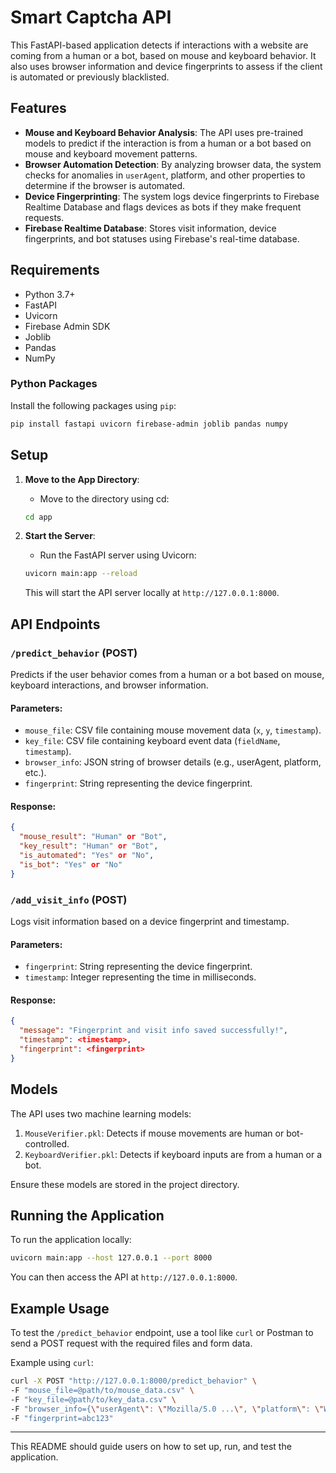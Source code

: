 # Smart Captcha API

This FastAPI-based application detects if interactions with a website are coming from a human or a bot, based on mouse and keyboard behavior. It also uses browser information and device fingerprints to assess if the client is automated or previously blacklisted.

## Features

- **Mouse and Keyboard Behavior Analysis**: The API uses pre-trained models to predict if the interaction is from a human or a bot based on mouse and keyboard movement patterns.
- **Browser Automation Detection**: By analyzing browser data, the system checks for anomalies in `userAgent`, platform, and other properties to determine if the browser is automated.
- **Device Fingerprinting**: The system logs device fingerprints to Firebase Realtime Database and flags devices as bots if they make frequent requests.
- **Firebase Realtime Database**: Stores visit information, device fingerprints, and bot statuses using Firebase's real-time database.

## Requirements

- Python 3.7+
- FastAPI
- Uvicorn
- Firebase Admin SDK
- Joblib
- Pandas
- NumPy

### Python Packages

Install the following packages using `pip`:

```bash
pip install fastapi uvicorn firebase-admin joblib pandas numpy
```

## Setup

1. **Move to the App Directory**:
   - Move to the directory using cd:
   
   ```bash
   cd app
   ```

2. **Start the Server**:
   - Run the FastAPI server using Uvicorn:
   
   ```bash
   uvicorn main:app --reload
   ```

   This will start the API server locally at `http://127.0.0.1:8000`.

## API Endpoints

### `/predict_behavior` (POST)
Predicts if the user behavior comes from a human or a bot based on mouse, keyboard interactions, and browser information.

#### Parameters:
- `mouse_file`: CSV file containing mouse movement data (`x`, `y`, `timestamp`).
- `key_file`: CSV file containing keyboard event data (`fieldName`, `timestamp`).
- `browser_info`: JSON string of browser details (e.g., userAgent, platform, etc.).
- `fingerprint`: String representing the device fingerprint.

#### Response:
```json
{
  "mouse_result": "Human" or "Bot",
  "key_result": "Human" or "Bot",
  "is_automated": "Yes" or "No",
  "is_bot": "Yes" or "No"
}
```

### `/add_visit_info` (POST)
Logs visit information based on a device fingerprint and timestamp.

#### Parameters:
- `fingerprint`: String representing the device fingerprint.
- `timestamp`: Integer representing the time in milliseconds.

#### Response:
```json
{
  "message": "Fingerprint and visit info saved successfully!",
  "timestamp": <timestamp>,
  "fingerprint": <fingerprint>
}
```

## Models

The API uses two machine learning models:
1. `MouseVerifier.pkl`: Detects if mouse movements are human or bot-controlled.
2. `KeyboardVerifier.pkl`: Detects if keyboard inputs are from a human or a bot.

Ensure these models are stored in the project directory.

## Running the Application

To run the application locally:

```bash
uvicorn main:app --host 127.0.0.1 --port 8000
```

You can then access the API at `http://127.0.0.1:8000`.

## Example Usage

To test the `/predict_behavior` endpoint, use a tool like `curl` or Postman to send a POST request with the required files and form data.

Example using `curl`:

```bash
curl -X POST "http://127.0.0.1:8000/predict_behavior" \
-F "mouse_file=@path/to/mouse_data.csv" \
-F "key_file=@path/to/key_data.csv" \
-F "browser_info={\"userAgent\": \"Mozilla/5.0 ...\", \"platform\": \"Win32\", ...}" \
-F "fingerprint=abc123"
```

---

This README should guide users on how to set up, run, and test the application.

